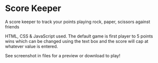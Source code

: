 # Score Keeper
A score keeper to track your points playing rock, paper, scissors against friends

HTML, CSS & JavaScript used. The default game is first player to 5 points wins which can be changed using the text box and the score will cap at whatever value is entered.

See screenshot in files for a preview or download to play!
